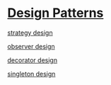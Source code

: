 # [Design Patterns](https://github.com/Khair9/Year-2-CompSci-Notes/blob/main/OOSE2/oose.md)

[strategy design](https://github.com/Khair9/Year-2-CompSci-Notes/blob/main/OOSE2/strategy%20design.md)

[observer design](https://github.com/Khair9/Year-2-CompSci-Notes/blob/main/OOSE2/ObserverPattern.md)

[decorator design](https://github.com/Khair9/Year-2-CompSci-Notes/blob/main/OOSE2/DecoratorPattern.md)

[singleton design](https://github.com/Khair9/Year-2-CompSci-Notes/blob/main/OOSE2/Design%20Patterns.md)
